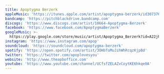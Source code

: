 ```yaml
---
title: Apoptygma Berzerk
appleMusic: 'https://itunes.apple.com/artist/apoptygma-berzerk/id30737639'
bandcamp: 'https://pitchblackdrive.bandcamp.com'
discogs: 'https://www.discogs.com/artist/10664-Apoptygma-Berzerk'
facebook: 'https://www.facebook.com/ApoptygmaBerzerk'
googleMusic: >-
  https://play.google.com/store/music/artist/Apoptygma_Berzerk?id=A22jhf6w45rvqapqgkfkpxmi7my
instagram: 'https://www.instagram.com/apop'
soundcloud: 'https://soundcloud.com/apoptygma-berzerk'
spotify: 'https://open.spotify.com/artist/3OHbToMuJihWhRcqzKjpBd'
twitter: 'https://twitter.com/apoplovesyou'
website: 'http://www.theapboffice.com'
youtube: 'https://www.youtube.com/channel/UCfsfZELAZvCoytKE6hkqe0A'
---
```

